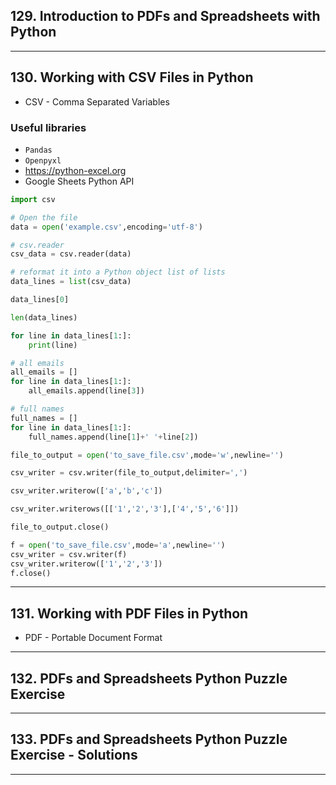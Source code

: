 ## 129. Introduction to PDFs and Spreadsheets with Python

***

## 130. Working with CSV Files in Python

* CSV - Comma Separated Variables

### Useful libraries

* `Pandas`
* `Openpyxl`
* https://python-excel.org
* Google Sheets Python API

```python
import csv

# Open the file
data = open('example.csv',encoding='utf-8')

# csv.reader
csv_data = csv.reader(data)

# reformat it into a Python object list of lists
data_lines = list(csv_data)

data_lines[0]

len(data_lines)

for line in data_lines[1:]:
    print(line)

# all emails
all_emails = []
for line in data_lines[1:]:
    all_emails.append(line[3])

# full names
full_names = []
for line in data_lines[1:]:
    full_names.append(line[1]+' '+line[2])
```

```python
file_to_output = open('to_save_file.csv',mode='w',newline='')

csv_writer = csv.writer(file_to_output,delimiter=',')

csv_writer.writerow(['a','b','c'])

csv_writer.writerows([['1','2','3'],['4','5','6']])

file_to_output.close()
```

```python
f = open('to_save_file.csv',mode='a',newline='')
csv_writer = csv.writer(f)
csv_writer.writerow(['1','2','3'])
f.close()
```

***

## 131. Working with PDF Files in Python

* PDF - Portable Document Format
***

## 132. PDFs and Spreadsheets Python Puzzle Exercise

***

## 133. PDFs and Spreadsheets Python Puzzle Exercise - Solutions

***
